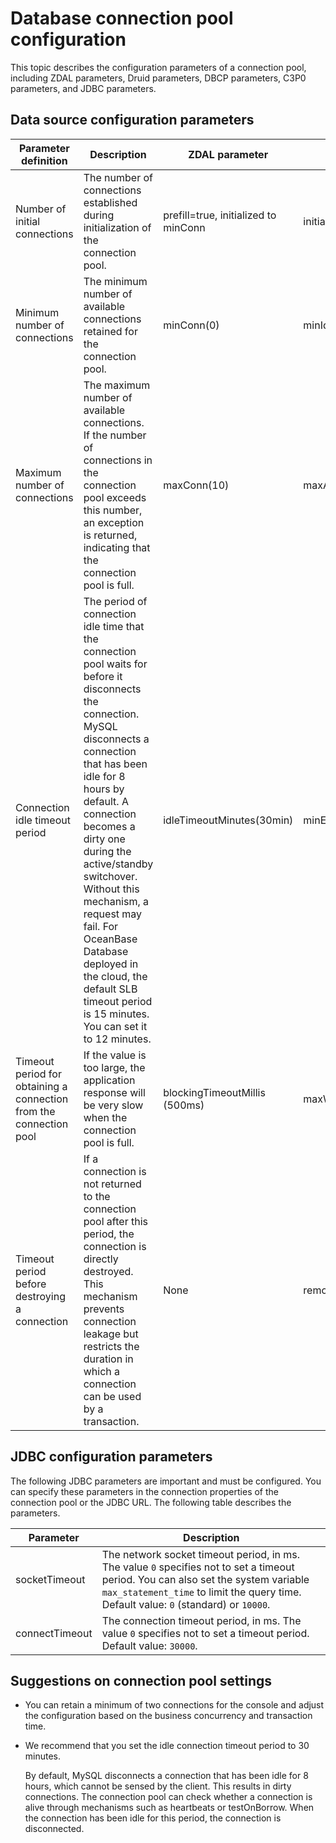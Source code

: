 # Database connection pool configuration

This topic describes the configuration parameters of a connection pool, including ZDAL parameters, Druid parameters, DBCP parameters, C3P0 parameters, and JDBC parameters.

## Data source configuration parameters

| Parameter definition | Description | ZDAL parameter | Druid parameter | DBCP parameter | C3P0 parameter |
|--------------|-------------------------------|--------------------------|-------------------------------|----------------------------|-----------------------|
| Number of initial connections | The number of connections established during initialization of the connection pool.  | prefill=true, initialized to minConn | initialSize(0) | initialSize(0) | initialPoolSize(3) |
| Minimum number of connections | The minimum number of available connections retained for the connection pool.  | minConn(0) | minIdle(0) | minIdle(0) | minPoolSize(3) |
| Maximum number of connections | The maximum number of available connections. If the number of connections in the connection pool exceeds this number, an exception is returned, indicating that the connection pool is full.  | maxConn(10) | maxActive(8) | maxActive(8) | maxActive(8) |
| Connection idle timeout period | The period of connection idle time that the connection pool waits for before it disconnects the connection. MySQL disconnects a connection that has been idle for 8 hours by default. A connection becomes a dirty one during the active/standby switchover. Without this mechanism, a request may fail. For OceanBase Database deployed in the cloud, the default SLB timeout period is 15 minutes. You can set it to 12 minutes.  | idleTimeoutMinutes(30min) | minEvictableIdleTimeMillis(30min) | This parameter takes effect only when `timeBetweenEvictionRunsMillis(-1) > 0` is set. This parameter specifies the asynchronous check cycle. | maxIdleTime (0 indicates no timeout.) |
| Timeout period for obtaining a connection from the connection pool | If the value is too large, the application response will be very slow when the connection pool is full.  | blockingTimeoutMillis (500ms) | maxWait (-1 indicates no timeout.) | maxWaitMillis (-1 indicates no timeout.) | checkoutTimeout (0 indicates no timeout.) |
| Timeout period before destroying a connection | If a connection is not returned to the connection pool after this period, the connection is directly destroyed. This mechanism prevents connection leakage but restricts the duration in which a connection can be used by a transaction.  | None | removeAbandonedTimeoutMillis(300s) | removeAbandonedTimeout(300s) | None |

## JDBC configuration parameters

The following JDBC parameters are important and must be configured. You can specify these parameters in the connection properties of the connection pool or the JDBC URL. The following table describes the parameters.

| Parameter | Description |
|----------------|-----------------------------------------------------|
| socketTimeout | The network socket timeout period, in ms. The value `0` specifies not to set a timeout period. You can also set the system variable `max_statement_time` to limit the query time.  Default value: `0` (standard) or `10000`.  |
| connectTimeout | The connection timeout period, in ms. The value `0` specifies not to set a timeout period. Default value: `30000`.  |

## Suggestions on connection pool settings

* You can retain a minimum of two connections for the console and adjust the configuration based on the business concurrency and transaction time.

* We recommend that you set the idle connection timeout period to 30 minutes.

   By default, MySQL disconnects a connection that has been idle for 8 hours, which cannot be sensed by the client. This results in dirty connections. The connection pool can check whether a connection is alive through mechanisms such as heartbeats or testOnBorrow. When the connection has been idle for this period, the connection is disconnected.

